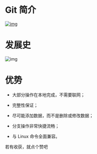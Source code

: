 # Git 简介

[![img](https://cdn.nlark.com/yuque/0/2021/png/932482/1635245716528-acf26bf3-0565-4b09-991b-58a477c0f26f.png)](https://git-scm.com/)

#   发展史

![img](https://cdn.nlark.com/yuque/0/2021/jpeg/932482/1635245207823-11c9cde4-6d4d-425d-9104-6a10f67524f0.jpeg)

#   优势

- 大部分操作在本地完成，不需要联网；
- 完整性保证；

- 尽可能添加数据，而不是删除或修改数据；
- 分支操作非常快捷流畅；

- 与 Linux 命令全面兼容。

若有收获，就点个赞吧